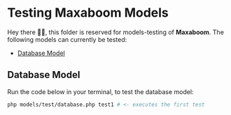 # Testing Maxaboom Models

Hey there 👋🏽, this folder is reserved for models-testing of **Maxaboom**. The following models can currently be tested:

- [Database Model](#database-model)


## Database Model
Run the code below in your terminal, to test the database model:
```zsh
php models/test/database.php test1 # <- executes the first test
```
